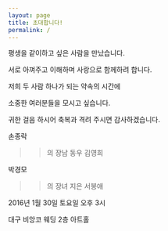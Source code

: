 ```yaml
---
layout: page
title: 초대합니다!
permalink: /
---
```


평생을 같이하고 싶은 사람을 만났습니다.

서로 아껴주고 이해하며 사랑으로 함께하려 합니다.

저희 두 사람 하나가 되는 약속의 시간에

소중한 여러분들을 모시고 싶습니다.

귀한 걸음 하시어 축복과 격려 주시면 감사하겠습니다.

손종락
>>의 장남 동우 
김영희

박경모
>>의 장녀 지은 
서봉애


2016년 1월 30일 토요일 오후 3시 

대구 비앙코 웨딩 2층 아트홀
